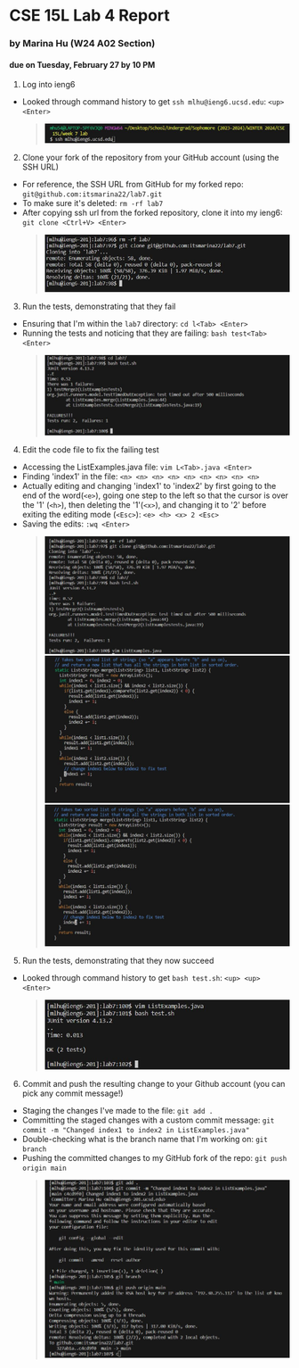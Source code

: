 # CSE 15L Lab 4 Report 
### by Marina Hu (W24 A02 Section)
#### due on Tuesday, February 27 by 10 PM

1. Log into ieng6
  - Looked through command history to get `ssh mlhu@ieng6.ucsd.edu`: `<up> <Enter>`
    > ![Image](lab_report_four_photos/(1)logging_into_ieng6.JPG)
    
2. Clone your fork of the repository from your GitHub account (using the SSH URL)
  - For reference, the SSH URL from GitHub for my forked repo: `git@github.com:itsmarina22/lab7.git`
  - To make sure it's deleted: `rm -rf lab7`
  - After copying ssh url from the forked repository, clone it into my ieng6: `git clone <Ctrl+V> <Enter>`
    > ![Image](lab_report_four_photos/(2)cloning_forked_repo.JPG)
    
3. Run the tests, demonstrating that they fail
  - Ensuring that I'm within the `lab7` directory: `cd l<Tab> <Enter>`
  - Running the tests and noticing that they are failing: `bash test<Tab> <Enter>`
    > ![Image](lab_report_four_photos/(3)running_failed_tests.JPG)

4. Edit the code file to fix the failing test
  - Accessing the ListExamples.java file: `vim L<Tab>.java <Enter>`
  - Finding 'index1' in the file: `<n> <n> <n> <n> <n> <n> <n> <n> <n>`
  - Actually editing and changing 'index1' to 'index2' by first going to the end of the word(`<e>`), going one step to the left so that the cursor is over the '1' (`<h>`), then deleting the '1'(`<x>`), and changing it to '2' before exiting the editing mode (`<Esc>`): `<e> <h> <x> 2 <Esc>`
  - Saving the edits: `:wq <Enter>`
    > ![Image](lab_report_four_photos/(4a)step2_3_pre4_combined.JPG)
    > ![Image](lab_report_four_photos/(4b)found_the_spot.JPG)
    > ![Image](lab_report_four_photos/(4c)changed_to_index2.JPG)
  
5. Run the tests, demonstrating that they now succeed
  - Looked through command history to get `bash test.sh`: `<up> <up> <Enter>`
    > ![Image](lab_report_four_photos/(5)running_tests_success.JPG)

6. Commit and push the resulting change to your Github account (you can pick any commit message!)
  - Staging the changes I've made to the file: `git add .`
  - Committing the staged changes with a custom commit message: `git commit -m "Changed index1 to index2 in ListExamples.java"`
  - Double-checking what is the branch name that I'm working on: `git branch`
  - Pushing the committed changes to my GitHub fork of the repo: `git push origin main`
    > ![Image](lab_report_four_photos/(6)commit_and_push_changes_to_github.JPG)
    
